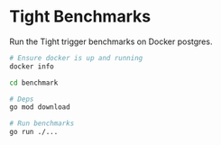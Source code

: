 # Tight Benchmarks

Run the Tight trigger benchmarks on Docker postgres.

```bash
# Ensure docker is up and running
docker info

cd benchmark

# Deps
go mod download

# Run benchmarks
go run ./...
```

